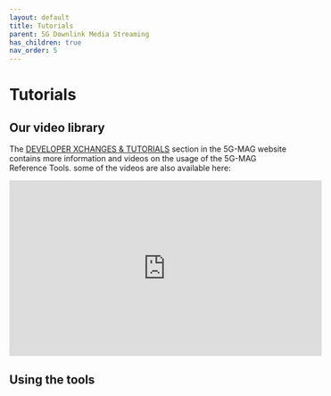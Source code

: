```yaml
---
layout: default
title: Tutorials
parent: 5G Downlink Media Streaming
has_children: true
nav_order: 5
---
```


# Tutorials

## Our video library
The [DEVELOPER XCHANGES & TUTORIALS](https://www.5g-mag.com/tutorials) section in the 5G-MAG website contains more information and videos on the usage of the 5G-MAG Reference Tools. some of the videos are also available here:

<iframe width="560" height="315" src="https://www.youtube.com/embed/videoseries?si=AmxsuFLQ8V_PZD0G&amp;list=PLFqKJZ78_IWUibB6dMiabaVNDFLSGBWlx" title="YouTube video player" frameborder="0" allow="accelerometer; autoplay; clipboard-write; encrypted-media; gyroscope; picture-in-picture; web-share" referrerpolicy="strict-origin-when-cross-origin" allowfullscreen></iframe>

## Using the tools

